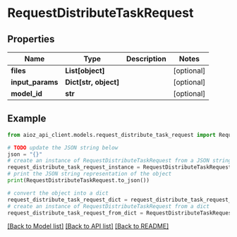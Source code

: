 # RequestDistributeTaskRequest


## Properties

Name | Type | Description | Notes
------------ | ------------- | ------------- | -------------
**files** | **List[object]** |  | [optional] 
**input_params** | **Dict[str, object]** |  | [optional] 
**model_id** | **str** |  | [optional] 

## Example

```python
from aioz_api_client.models.request_distribute_task_request import RequestDistributeTaskRequest

# TODO update the JSON string below
json = "{}"
# create an instance of RequestDistributeTaskRequest from a JSON string
request_distribute_task_request_instance = RequestDistributeTaskRequest.from_json(json)
# print the JSON string representation of the object
print(RequestDistributeTaskRequest.to_json())

# convert the object into a dict
request_distribute_task_request_dict = request_distribute_task_request_instance.to_dict()
# create an instance of RequestDistributeTaskRequest from a dict
request_distribute_task_request_from_dict = RequestDistributeTaskRequest.from_dict(request_distribute_task_request_dict)
```
[[Back to Model list]](../README.md#documentation-for-models) [[Back to API list]](../README.md#documentation-for-api-endpoints) [[Back to README]](../README.md)


